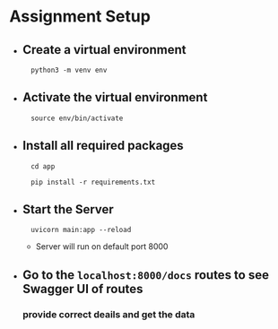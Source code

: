 # Assignment Setup

* ## Create a virtual environment
        python3 -m venv env

* ## Activate the virtual environment
        source env/bin/activate

* ## Install all required packages
        cd app 
        
        pip install -r requirements.txt

* ## Start the Server
        uvicorn main:app --reload
    * Server will run on default port 8000


* ## Go to the `localhost:8000/docs` routes to see Swagger UI of routes
    ### provide correct deails and get the data
